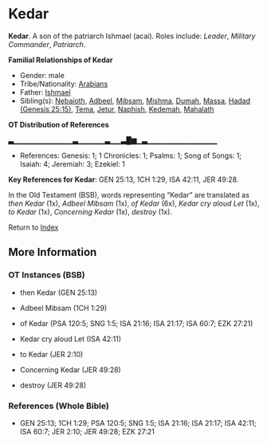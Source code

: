 # Kedar
**Kedar**. 
A son of the patriarch Ishmael (acai). 
Roles include: 
_Leader_, _Military Commander_, _Patriarch_. 




**Familial Relationships of Kedar**


* Gender: male
* Tribe/Nationality: [Arabians](../../../groups/md/acai/Arabia.md)
* Father: [Ishmael](Ishmael.md)
* Sibling(s): [Nebaioth](Nebaioth.md), [Adbeel](Adbeel.md), [Mibsam](Mibsam.md), [Mishma](Mishma.md), [Dumah](Dumah.md), [Massa](Massa.md), [Hadad (Genesis 25:15)](Hadad.4.md), [Tema](Tema.md), [Jetur](Jetur.md), [Naphish](Naphish.md), [Kedemah](Kedemah.md), [Mahalath](Mahalath.md)


**OT Distribution of References**

▃▁▁▁▁▁▁▁▁▁▁▁▃▁▁▁▁▁▃▁▁▃█▆▁▃▁▁▁▁▁▁▁▁▁▁▁▁▁
* References: Genesis: 1; 1 Chronicles: 1; Psalms: 1; Song of Songs: 1; Isaiah: 4; Jeremiah: 3; Ezekiel: 1



**Key References for Kedar**: 
GEN 25:13, 1CH 1:29, ISA 42:11, JER 49:28. 


In the Old Testament (BSB), words representing “Kedar” are translated as 
*then Kedar* (1x), *Adbeel Mibsam* (1x), *of Kedar* (6x), *Kedar cry aloud Let* (1x), *to Kedar* (1x), *Concerning Kedar* (1x), *destroy* (1x). 




Return to [Index](00-Index.md)

## More Information

### OT Instances (BSB)

* then Kedar (GEN 25:13)

* Adbeel Mibsam (1CH 1:29)

* of Kedar (PSA 120:5; SNG 1:5; ISA 21:16; ISA 21:17; ISA 60:7; EZK 27:21)

* Kedar cry aloud Let (ISA 42:11)

* to Kedar (JER 2:10)

* Concerning Kedar (JER 49:28)

* destroy (JER 49:28)



### References (Whole Bible)

* GEN 25:13; 1CH 1:29; PSA 120:5; SNG 1:5; ISA 21:16; ISA 21:17; ISA 42:11; ISA 60:7; JER 2:10; JER 49:28; EZK 27:21



